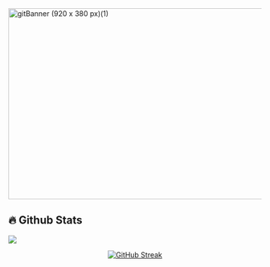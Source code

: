 <!-- ![gitBanner(1)](https://github.com/user-attachments/assets/8738e7e3-440e-4509-a9b8-0b5307d90d6d) -->

<!-- <img width="920" height="380" alt="gitBanner (920 x 380 px)" src="https://github.com/user-attachments/assets/9d848878-c813-479e-a9b1-b2e587c3c74a" />  -->
<img width="920" height="380" alt="gitBanner (920 x 380 px)(1)" src="https://github.com/user-attachments/assets/dc78eaec-1799-42f0-a520-eea0e4e34277" />

<!-- <img width="100%" height="" alt="gitBanner (920 x 380 px)" src="https://github.com/user-attachments/assets/8738e7e3-440e-4509-a9b8-0b5307d90d6d" /> -->

## 🔥 Github Stats

![](https://komarev.com/ghpvc/?username=spencer-barrett&color=dc143c&abbreviated=true)

<!-- <img alt="GitHub followers" src="https://img.shields.io/github/followers/spencer-barrett"> -->

<!-- ![Spencer's GitHub stats](https://github-readme-stats.vercel.app/api?username=spencer-barrett&show_icons=true&theme=shadow_red) -->

<p align="center">
 <a href="https://git.io/streak-stats">
   <img src="https://streak-stats.demolab.com?user=spencer-barrett&theme=shadow-red&border=FF3131&stroke=FF3131&ring=FF3131&fire=FF3131&currStreakNum=FF3131&sideNums=EBD9D9&currStreakLabel=EBD9D9&sideLabels=FF3131" alt="GitHub Streak" />
 </a>
</p>

<!--
**spencer-barrett/spencer-barrett** is a ✨ _special_ ✨ repository because its `README.md` (this file) appears on your GitHub profile.

Here are some ideas to get you started:

- 🔭 I’m currently working on ...
- 🌱 I’m currently learning ...
- 👯 I’m looking to collaborate on ...
- 🤔 I’m looking for help with ...
- 💬 Ask me about ...
- 📫 How to reach me: ...
- 😄 Pronouns: ...
- ⚡ Fun fact: ...
-->
